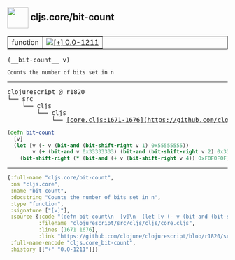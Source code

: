 ## <img width="48px" valign="middle" src="http://i.imgur.com/Hi20huC.png"> cljs.core/bit-count

 <table border="1">
<tr>
<td>function</td>
<td><a href="https://github.com/cljsinfo/api-refs/tree/0.0-1211"><img valign="middle" alt="[+] 0.0-1211" src="https://img.shields.io/badge/+-0.0--1211-lightgrey.svg"></a> </td>
</tr>
</table>

 <samp>
(__bit-count__ v)<br>
</samp>

```
Counts the number of bits set in n
```

---

 <pre>
clojurescript @ r1820
└── src
    └── cljs
        └── cljs
            └── <ins>[core.cljs:1671-1676](https://github.com/clojure/clojurescript/blob/r1820/src/cljs/cljs/core.cljs#L1671-L1676)</ins>
</pre>

```clj
(defn bit-count
  [v]
  (let [v (- v (bit-and (bit-shift-right v 1) 0x55555555))
        v (+ (bit-and v 0x33333333) (bit-and (bit-shift-right v 2) 0x33333333))]
    (bit-shift-right (* (bit-and (+ v (bit-shift-right v 4)) 0xF0F0F0F) 0x1010101) 24)))
```


---

```clj
{:full-name "cljs.core/bit-count",
 :ns "cljs.core",
 :name "bit-count",
 :docstring "Counts the number of bits set in n",
 :type "function",
 :signature ["[v]"],
 :source {:code "(defn bit-count\n  [v]\n  (let [v (- v (bit-and (bit-shift-right v 1) 0x55555555))\n        v (+ (bit-and v 0x33333333) (bit-and (bit-shift-right v 2) 0x33333333))]\n    (bit-shift-right (* (bit-and (+ v (bit-shift-right v 4)) 0xF0F0F0F) 0x1010101) 24)))",
          :filename "clojurescript/src/cljs/cljs/core.cljs",
          :lines [1671 1676],
          :link "https://github.com/clojure/clojurescript/blob/r1820/src/cljs/cljs/core.cljs#L1671-L1676"},
 :full-name-encode "cljs.core_bit-count",
 :history [["+" "0.0-1211"]]}

```
